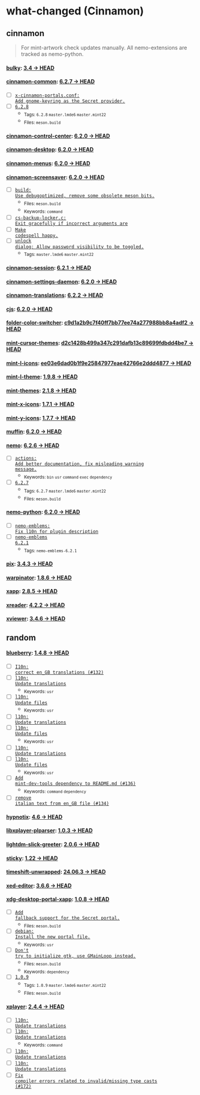 # what-changed (Cinnamon)
## cinnamon
> For mint-artwork check updates manually. All nemo-extensions are tracked as nemo-python.

#### [bulky](https://github.com/linuxmint/bulky): [3.4 → HEAD](https://github.com/linuxmint/bulky/compare/3.4...HEAD)


#### [cinnamon-common](https://github.com/linuxmint/cinnamon): [6.2.7 → HEAD](https://github.com/linuxmint/cinnamon/compare/6.2.7...HEAD)

- [ ] [<code>x-cinnamon-portals.conf: Add gnome-keyring as the Secret provider.</code>](https://github.com/linuxmint/cinnamon/commit/4629a29f8303cc3976040f6f91961b85daac0b8a)
- [ ] [<code>6.2.8</code>](https://github.com/linuxmint/cinnamon/commit/ae679ce02dd5b67f5016dc98795abd1a42db68e6)
  - <sub>Tags: <code>6.2.8</code> <code>master.lmde6</code> <code>master.mint22</code></sub>
  - <sub>Files: <code>meson.build</code></sub>

#### [cinnamon-control-center](https://github.com/linuxmint/cinnamon-control-center): [6.2.0 → HEAD](https://github.com/linuxmint/cinnamon-control-center/compare/6.2.0...HEAD)


#### [cinnamon-desktop](https://github.com/linuxmint/cinnamon-desktop): [6.2.0 → HEAD](https://github.com/linuxmint/cinnamon-desktop/compare/6.2.0...HEAD)


#### [cinnamon-menus](https://github.com/linuxmint/cinnamon-menus): [6.2.0 → HEAD](https://github.com/linuxmint/cinnamon-menus/compare/6.2.0...HEAD)


#### [cinnamon-screensaver](https://github.com/linuxmint/cinnamon-screensaver): [6.2.0 → HEAD](https://github.com/linuxmint/cinnamon-screensaver/compare/6.2.0...HEAD)

- [ ] [<code>build: Use debugoptimized, remove some obsolete meson bits.</code>](https://github.com/linuxmint/cinnamon-screensaver/commit/60ad855404d76dcfe0b8a45cc2412227c0f21f07)
  - <sub>Files: <code>meson.build</code></sub>
  - <sub>Keywords: <code>command</code></sub>
- [ ] [<code>cs-backup-locker.c: Exit gracefully if incorrect arguments are</code>](https://github.com/linuxmint/cinnamon-screensaver/commit/44aaa483c84cac4402216302e123b90a9d789088)
- [ ] [<code>Make codespell happy.</code>](https://github.com/linuxmint/cinnamon-screensaver/commit/f54ad03d893fd0d63d229cc5abde8f9f9fa16171)
- [ ] [<code>unlock dialog: Allow password visibility to be toggled.</code>](https://github.com/linuxmint/cinnamon-screensaver/commit/e32b611286398cf31c8dfa0977beb723f68e190f)
  - <sub>Tags: <code>master.lmde6</code> <code>master.mint22</code></sub>

#### [cinnamon-session](https://github.com/linuxmint/cinnamon-session): [6.2.1 → HEAD](https://github.com/linuxmint/cinnamon-session/compare/6.2.1...HEAD)


#### [cinnamon-settings-daemon](https://github.com/linuxmint/cinnamon-settings-daemon): [6.2.0 → HEAD](https://github.com/linuxmint/cinnamon-settings-daemon/compare/6.2.0...HEAD)


#### [cinnamon-translations](https://github.com/linuxmint/cinnamon-translations): [6.2.2 → HEAD](https://github.com/linuxmint/cinnamon-translations/compare/6.2.2...HEAD)


#### [cjs](https://github.com/linuxmint/cjs): [6.2.0 → HEAD](https://github.com/linuxmint/cjs/compare/6.2.0...HEAD)


#### [folder-color-switcher](https://github.com/linuxmint/folder-color-switcher): [c9d1a2b9c7f40ff7bb77ee74a277988bb8a4adf2 → HEAD](https://github.com/linuxmint/folder-color-switcher/compare/c9d1a2b9c7f40ff7bb77ee74a277988bb8a4adf2...HEAD)


#### [mint-cursor-themes](https://github.com/linuxmint/mint-cursor-themes): [d2c1428b499a347c291dafb13c89699fdbdd4be7 → HEAD](https://github.com/linuxmint/mint-cursor-themes/compare/d2c1428b499a347c291dafb13c89699fdbdd4be7...HEAD)


#### [mint-l-icons](https://github.com/linuxmint/mint-l-icons): [ee03e6dad0b1f9e25847977eae42766e2ddd4877 → HEAD](https://github.com/linuxmint/mint-l-icons/compare/ee03e6dad0b1f9e25847977eae42766e2ddd4877...HEAD)


#### [mint-l-theme](https://github.com/linuxmint/mint-l-theme): [1.9.8 → HEAD](https://github.com/linuxmint/mint-l-theme/compare/1.9.8...HEAD)


#### [mint-themes](https://github.com/linuxmint/mint-themes): [2.1.8 → HEAD](https://github.com/linuxmint/mint-themes/compare/2.1.8...HEAD)


#### [mint-x-icons](https://github.com/linuxmint/mint-x-icons): [1.7.1 → HEAD](https://github.com/linuxmint/mint-x-icons/compare/1.7.1...HEAD)


#### [mint-y-icons](https://github.com/linuxmint/mint-y-icons): [1.7.7 → HEAD](https://github.com/linuxmint/mint-y-icons/compare/1.7.7...HEAD)


#### [muffin](https://github.com/linuxmint/muffin): [6.2.0 → HEAD](https://github.com/linuxmint/muffin/compare/6.2.0...HEAD)


#### [nemo](https://github.com/linuxmint/nemo): [6.2.6 → HEAD](https://github.com/linuxmint/nemo/compare/6.2.6...HEAD)

- [ ] [<code>actions: Add better documentation, fix misleading warning message.</code>](https://github.com/linuxmint/nemo/commit/90a33a9c3f8d2bc21af45e9f4e696003d63fc740)
  - <sub>Keywords: <code>bin</code> <code>usr</code> <code>command</code> <code>exec</code> <code>dependency</code></sub>
- [ ] [<code>6.2.7</code>](https://github.com/linuxmint/nemo/commit/a339fd3365884cb2ee8b8db5b3e7109822e18eda)
  - <sub>Tags: <code>6.2.7</code> <code>master.lmde6</code> <code>master.mint22</code></sub>
  - <sub>Files: <code>meson.build</code></sub>

#### [nemo-python](https://github.com/linuxmint/nemo-extensions): [6.2.0 → HEAD](https://github.com/linuxmint/nemo-extensions/compare/6.2.0...HEAD)

- [ ] [<code>nemo-emblems: Fix l10n for plugin description</code>](https://github.com/linuxmint/nemo-extensions/commit/5cd9643868ab6f19578270563f31e31e13f7ecbb)
- [ ] [<code>nemo-emblems 6.2.1</code>](https://github.com/linuxmint/nemo-extensions/commit/710884d40df5d93453e58849a216c2c145a0e537)
  - <sub>Tags: <code>nemo-emblems-6.2.1</code></sub>

#### [pix](https://github.com/linuxmint/pix): [3.4.3 → HEAD](https://github.com/linuxmint/pix/compare/3.4.3...HEAD)


#### [warpinator](https://github.com/linuxmint/warpinator): [1.8.6 → HEAD](https://github.com/linuxmint/warpinator/compare/1.8.6...HEAD)


#### [xapp](https://github.com/linuxmint/xapp): [2.8.5 → HEAD](https://github.com/linuxmint/xapp/compare/2.8.5...HEAD)


#### [xreader](https://github.com/linuxmint/xreader): [4.2.2 → HEAD](https://github.com/linuxmint/xreader/compare/4.2.2...HEAD)


#### [xviewer](https://github.com/linuxmint/xviewer): [3.4.6 → HEAD](https://github.com/linuxmint/xviewer/compare/3.4.6...HEAD)

## random

#### [blueberry](https://github.com/linuxmint/blueberry): [1.4.8 → HEAD](https://github.com/linuxmint/blueberry/compare/1.4.8...HEAD)

- [ ] [<code>I10n: correct en_GB translations (#132)</code>](https://github.com/linuxmint/blueberry/commit/26e5e1368ddf8a37d71825055638b96d3e3bd823)
- [ ] [<code>l10n: Update translations</code>](https://github.com/linuxmint/blueberry/commit/18337ce002b94a6337b495e507166228c9c23eea)
  - <sub>Keywords: <code>usr</code></sub>
- [ ] [<code>l10n: Update files</code>](https://github.com/linuxmint/blueberry/commit/dc93fb9fb015a9dbb02560b2f7e811ca5b01ebfc)
  - <sub>Keywords: <code>usr</code></sub>
- [ ] [<code>l10n: Update translations</code>](https://github.com/linuxmint/blueberry/commit/566ca58e6e24200bf676819646a3db6e79f619ec)
- [ ] [<code>l10n: Update files</code>](https://github.com/linuxmint/blueberry/commit/ffc02fc8d78302db1d19f35a862c95b56fc25241)
  - <sub>Keywords: <code>usr</code></sub>
- [ ] [<code>l10n: Update translations</code>](https://github.com/linuxmint/blueberry/commit/c8030d202ad4b6aacdcf55a7f17a14910e8f0fa2)
- [ ] [<code>l10n: Update files</code>](https://github.com/linuxmint/blueberry/commit/78d0d7081a962c878ba1b68446176787c152b54c)
  - <sub>Keywords: <code>usr</code></sub>
- [ ] [<code>Add mint-dev-tools dependency to README.md (#136)</code>](https://github.com/linuxmint/blueberry/commit/4b84076238fa4b423571087726bc0b10a4beb07b)
  - <sub>Keywords: <code>command</code> <code>dependency</code></sub>
- [ ] [<code>remove italian text from en_GB file (#134)</code>](https://github.com/linuxmint/blueberry/commit/4edcd9f62385018298635104ad889131298ee72b)

#### [hypnotix](https://github.com/linuxmint/hypnotix): [4.6 → HEAD](https://github.com/linuxmint/hypnotix/compare/4.6...HEAD)


#### [libxplayer-plparser](https://github.com/linuxmint/xplayer-plparser): [1.0.3 → HEAD](https://github.com/linuxmint/xplayer-plparser/compare/1.0.3...HEAD)


#### [lightdm-slick-greeter](https://github.com/linuxmint/slick-greeter): [2.0.6 → HEAD](https://github.com/linuxmint/slick-greeter/compare/2.0.6...HEAD)


#### [sticky](https://github.com/linuxmint/sticky): [1.22 → HEAD](https://github.com/linuxmint/sticky/compare/1.22...HEAD)


#### [timeshift-unwrapped](https://github.com/linuxmint/timeshift): [24.06.3 → HEAD](https://github.com/linuxmint/timeshift/compare/24.06.3...HEAD)


#### [xed-editor](https://github.com/linuxmint/xed): [3.6.6 → HEAD](https://github.com/linuxmint/xed/compare/3.6.6...HEAD)


#### [xdg-desktop-portal-xapp](https://github.com/linuxmint/xdg-desktop-portal-xapp): [1.0.8 → HEAD](https://github.com/linuxmint/xdg-desktop-portal-xapp/compare/1.0.8...HEAD)

- [ ] [<code>Add fallback support for the Secret portal.</code>](https://github.com/linuxmint/xdg-desktop-portal-xapp/commit/6b199b19e7d9a2fd4f52d2cfe82d29a8553620f1)
  - <sub>Files: <code>meson.build</code></sub>
- [ ] [<code>debian: Install the new portal file.</code>](https://github.com/linuxmint/xdg-desktop-portal-xapp/commit/2d008d26de5c001a0465c8868ba8eb99d9ac16a9)
  - <sub>Keywords: <code>usr</code></sub>
- [ ] [<code>Don't try to initialize gtk, use GMainLoop instead.</code>](https://github.com/linuxmint/xdg-desktop-portal-xapp/commit/54fca8b5b6a2b5443a84f9b2106ebc49463dec44)
  - <sub>Files: <code>meson.build</code></sub>
  - <sub>Keywords: <code>dependency</code></sub>
- [ ] [<code>1.0.9</code>](https://github.com/linuxmint/xdg-desktop-portal-xapp/commit/853cff4bf4c95bd6146f13d046a449f5a51c48c5)
  - <sub>Tags: <code>1.0.9</code> <code>master.lmde6</code> <code>master.mint22</code></sub>
  - <sub>Files: <code>meson.build</code></sub>

#### [xplayer](https://github.com/linuxmint/xplayer): [2.4.4 → HEAD](https://github.com/linuxmint/xplayer/compare/2.4.4...HEAD)

- [ ] [<code>l10n: Update translations</code>](https://github.com/linuxmint/xplayer/commit/cb4fb8552dcc49f0ff7e4a53b968a639cf7b3564)
- [ ] [<code>l10n: Update translations</code>](https://github.com/linuxmint/xplayer/commit/76c1e871ee2f62823352e4c52cc04b7cfabea61a)
  - <sub>Keywords: <code>command</code></sub>
- [ ] [<code>l10n: Update translations</code>](https://github.com/linuxmint/xplayer/commit/58ee54e0291dd181feac9ad3261d023aa789bc05)
- [ ] [<code>l10n: Update translations</code>](https://github.com/linuxmint/xplayer/commit/a97dd8d625217d9f6ba172d0e13749714cd56990)
- [ ] [<code>Fix compiler errors related to invalid/missing type casts (#172)</code>](https://github.com/linuxmint/xplayer/commit/56839ed1c6b1690dc6d198e2184e8a4116b0d6c2)

